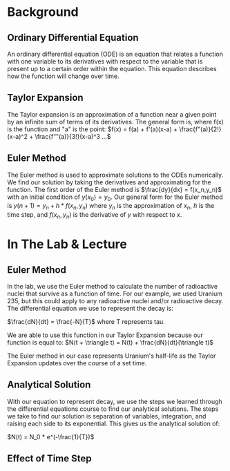 # Background

## Ordinary Differential Equation
An ordinary differential equation (ODE) is an equation that relates a function with one variable to its derivatives with respect to the variable that is present up to a certain order within the equation. This equation describes how the function will change over time.

## Taylor Expansion
The Taylor expansion is an approximation of a function near a given point by an infinite sum of terms of its derivatives. The general form is, where f(x) is the function and "a" is the point:
$f(x) = f(a) + f'(a)(x-a) + \frac{f"(a)}{2!}(x-a)^2 + \frac{f'''(a)}{3!}(x-a)^3 ...$

## Euler Method
The Euler method is used to approximate solutions to the ODEs numerically. We find our solution by taking the derivatives and approximating for the function. The first order of the Euler method is $\frac{dy}{dx} = f(x_n,y_n)$ with an initial condition of $y(x_0) = y_0$. Our general form for the Euler method is $y(n+1) = y_n + h*f(x_n,y_n)$ where $y_n$ is the approximation of $x_n$, $h$ is the time step, and $f(x_n,y_n)$ is the derivative of $y$ with respect to $x$.

# In The Lab & Lecture

## Euler Method
In the lab, we use the Euler method to calculate the number of radioactive nuclei that survive as a function of time. For our example, we used Uranium 235, but this could apply to any radioactive nuclei and/or radioactive decay. The differential equation we use to represent the decay is: 

$\frac{dN}{dt} = \frac{-N}{T}$ where T represents tau.

We are able to use this function in our Taylor Expansion because our function is equal to: $N(t + \triangle t) = N(t) + \frac{dN}{dt}(\triangle t)$

The Euler method in our case represents Uranium's half-life as the Taylor Expansion updates over the course of a set time.

## Analytical Solution
With our equation to represent decay, we use the steps we learned through the differential equations course to find our analytical solutions. The steps we take to find our solution is separation of variables, integration, and raising each side to its exponential. This gives us the analytical solution of: 

$N(t) = N_0 * e^(-\frac{1}{T})$

## Effect of Time Step

